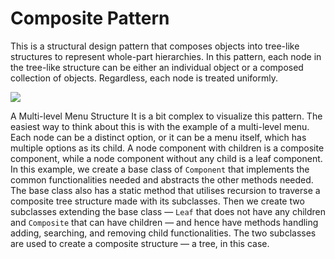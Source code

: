 # Composite Pattern

This is a structural design pattern that composes objects into tree-like structures to represent whole-part hierarchies. In this pattern, each node in the tree-like structure can be either an individual object or a composed collection of objects. Regardless, each node is treated uniformly.

<img src="https://miro.medium.com/max/373/1*yAkeYCKDaRQtMRAV2Kx5sA.png"></img>

A Multi-level Menu Structure
It is a bit complex to visualize this pattern. The easiest way to think about this is with the example of a multi-level menu. Each node can be a distinct option, or it can be a menu itself, which has multiple options as its child. A node component with children is a composite component, while a node component without any child is a leaf component.
In this example, we create a base class of `Component` that implements the common functionalities needed and abstracts the other methods needed. The base class also has a static method that utilises recursion to traverse a composite tree structure made with its subclasses. Then we create two subclasses extending the base class — `Leaf` that does not have any children and `Composite` that can have children — and hence have methods handling adding, searching, and removing child functionalities. The two subclasses are used to create a composite structure — a tree, in this case.
